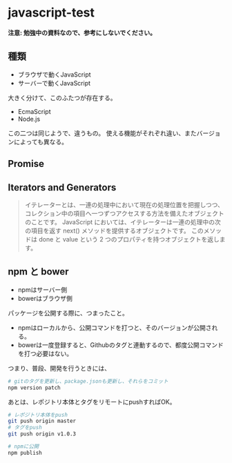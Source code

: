 # javascript-test

**注意: 勉強中の資料なので、参考にしないでください。**

## 種類

- ブラウザで動くJavaScript
- サーバーで動くJavaScript

大きく分けて、このふたつが存在する。

- EcmaScript
- Node.js

この二つは同じようで、違うもの。
使える機能がそれぞれ違い、またバージョンによっても異なる。



## Promise

## Iterators and Generators

> イテレーターとは、一連の処理中において現在の処理位置を把握しつつ、コレクション中の項目へ一つずつアクセスする方法を備えたオブジェクトのことです。
JavaScript においては、イテレーターは一連の処理中の次の項目を返す next() メソッドを提供するオブジェクトです。
このメソッドは done と value という 2 つのプロパティを持つオブジェクトを返します。

## npm と bower

- npmはサーバー側
- bowerはブラウザ側

パッケージを公開する際に、つまったこと。

- npmはローカルから、公開コマンドを打つと、そのバージョンが公開される。
- bowerは一度登録すると、Githubのタグと連動するので、都度公開コマンドを打つ必要はない。

つまり、普段、開発を行うときには、

```bash
# gitのタグを更新し、package.jsonも更新し、それらをコミット
npm version patch
```

あとは、レポジトリ本体とタグをリモートにpushすればOK。


```bash
# レポジトリ本体をpush
git push origin master
# タグをpush
git push origin v1.0.3
```


```bash
# npmに公開
npm publish
```
